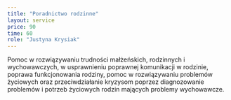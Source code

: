 ```yaml
---
title: "Poradnictwo rodzinne"
layout: service
price: 90
time: 60
role: "Justyna Krysiak"
---
```


Pomoc w rozwiązywaniu trudności małżeńskich, rodzinnych i wychowawczych, w usprawnieniu poprawnej komunikacji w rodzinie, poprawa funkcjonowania rodziny, pomoc w rozwiązywaniu problemów życiowych oraz przeciwdziałanie kryzysom poprzez diagnozowanie problemów i potrzeb życiowych rodzin mających problemy wychowawcze.
